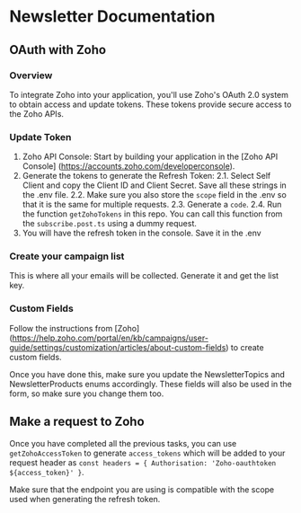 # Newsletter Documentation

## OAuth with Zoho

### Overview

To integrate Zoho into your application, you'll use Zoho's OAuth 2.0 system to obtain access and update tokens. These tokens provide secure access to the Zoho APIs.

### Update Token

1. Zoho API Console: Start by building your application in the [Zoho API Console] (https://accounts.zoho.com/developerconsole).
2. Generate the tokens to generate the Refresh Token:
   2.1. Select Self Client and copy the Client ID and Client Secret. Save all these strings in the .env file.
   2.2. Make sure you also store the `scope` field in the .env so that it is the same for multiple requests.
   2.3. Generate a `code`.
   2.4. Run the function `getZohoTokens` in this repo. You can call this function from the `subscribe.post.ts` using a dummy request.
3. You will have the refresh token in the console. Save it in the .env

### Create your campaign list

This is where all your emails will be collected. Generate it and get the list key.

### Custom Fields

Follow the instructions from [Zoho] (https://help.zoho.com/portal/en/kb/campaigns/user-guide/settings/customization/articles/about-custom-fields) to create custom fields.

Once you have done this, make sure you update the NewsletterTopics and NewsletterProducts enums accordingly. These fields will also be used in the form, so make sure you change them too.

## Make a request to Zoho

Once you have completed all the previous tasks, you can use `getZohoAccessToken` to generate `access_tokens` which will be added to your request header as `const headers = { Authorisation: 'Zoho-oauthtoken ${access_token}' }`.

Make sure that the endpoint you are using is compatible with the scope used when generating the refresh token.
